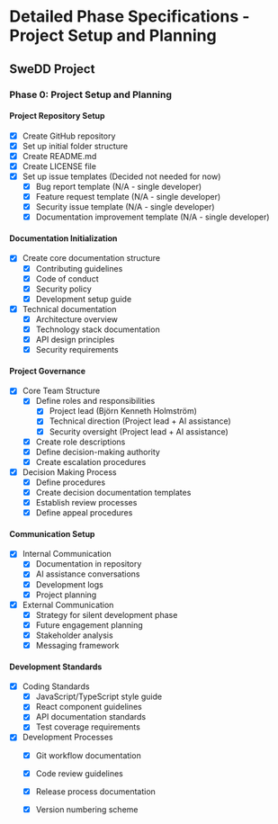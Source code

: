 # Detailed Phase Specifications - Project Setup and Planning
## SweDD Project

### Phase 0: Project Setup and Planning

#### Project Repository Setup
- [x] Create GitHub repository
- [x] Set up initial folder structure
- [x] Create README.md
- [x] Create LICENSE file
- [x] Set up issue templates (Decided not needed for now)
  - [x] Bug report template (N/A - single developer)
  - [x] Feature request template (N/A - single developer)
  - [x] Security issue template (N/A - single developer)
  - [x] Documentation improvement template (N/A - single developer)

#### Documentation Initialization
- [x] Create core documentation structure
  - [x] Contributing guidelines
  - [x] Code of conduct
  - [x] Security policy
  - [x] Development setup guide
- [x] Technical documentation
  - [x] Architecture overview
  - [x] Technology stack documentation
  - [x] API design principles
  - [x] Security requirements

#### Project Governance
- [x] Core Team Structure
  - [x] Define roles and responsibilities
    - [x] Project lead (Björn Kenneth Holmström)
    - [x] Technical direction (Project lead + AI assistance)
    - [x] Security oversight (Project lead + AI assistance)
  - [x] Create role descriptions
  - [x] Define decision-making authority
  - [x] Create escalation procedures

- [x] Decision Making Process
  - [x] Define procedures
  - [x] Create decision documentation templates
  - [x] Establish review processes
  - [x] Define appeal procedures

#### Communication Setup
- [x] Internal Communication
  - [x] Documentation in repository
  - [x] AI assistance conversations
  - [x] Development logs
  - [x] Project planning

- [x] External Communication
  - [x] Strategy for silent development phase
  - [x] Future engagement planning
  - [x] Stakeholder analysis
  - [x] Messaging framework

#### Development Standards
- [x] Coding Standards
  - [x] JavaScript/TypeScript style guide
  - [x] React component guidelines
  - [x] API documentation standards
  - [x] Test coverage requirements

- [x] Development Processes
  - [x] Git workflow documentation
  - [x] Code review guidelines
  - [x] Release process documentation
  - [x] Version numbering scheme

